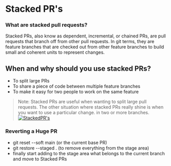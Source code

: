# Stacked PR's

### What are stacked pull requests?

Stacked PRs, also know as dependent, incremental, or chained PRs, are pull requests that branch off from other pull requests. In git terms, they are feature branches that are checked out from other feature branches to build small and coherent units to represent changes.

## When and why should you use stacked PRs?

- To split large PRs
- To share a piece of code between multiple feature branches
- To make it easy for two people to work on the same feature



> Note: Stacked PRs are useful when wanting to split large pull requests. The other situation where stacked PRs really shine is when you want to use a particular change. in two or more branches.
[![StackedPR's](https://blog.logrocket.com/wp-content/uploads/2021/04/migrate-pages-components-branched.png)](https://blog.logrocket.com/wp-content/uploads/2021/04/migrate-pages-components-branched.png)


### Reverting a Huge PR

  - git reset --soft main (or the current base PR)
  - git restore --staged . (to remove everything from the stage area)
  - finally start adding to the stage area what belongs to the current branch and move to Stacked PRs